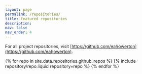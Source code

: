 ```yaml
---
layout: page
permalink: /repositories/
title: featured repositories
description:
nav: false
nav_order: 4
---
```


For all project repositories, visit [https://github.com/eahowerton](https://github.com/eahowerton).

<div class="repositories d-flex flex-wrap flex-md-row flex-column justify-content-between align-items-center">
  {% for repo in site.data.repositories.github_repos %}
    {% include repository/repo.liquid repository=repo %}
  {% endfor %}
</div>
